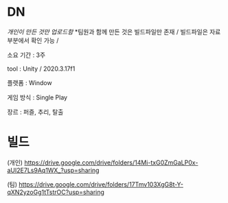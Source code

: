 # DN 

*개인이 만든 것만 업로드함*
*팀원과 함께 만든 것은 빌드파일만 존재 / 빌드파일은 자료 부분에서 확인 가능 /

소요 기간 : 3주

tool : Unity / 2020.3.17f1

플랫폼 : Window

게임 방식 : Single Play

장르 : 퍼즐, 추리, 탈출





# 빌드 
(개인)
https://drive.google.com/drive/folders/14Mi-txG0ZmGaLP0x-aUI2E7Ls9Aq1WX_?usp=sharing

(팀)
https://drive.google.com/drive/folders/17Tmv103XgG8t-Y-qXN2yzoGg1tTstrOC?usp=sharing

